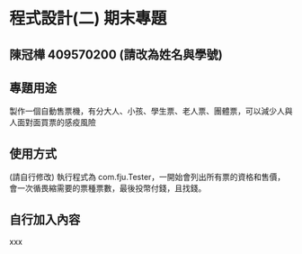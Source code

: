 # 程式設計(二) 期末專題
## 陳冠樺 409570200 (請改為姓名與學號)

## 專題用途
製作一個自動售票機，有分大人、小孩、學生票、老人票、團體票，可以減少人與人面對面買票的感疫風險

## 使用方式
(請自行修改) 執行程式為 com.fju.Tester，一開始會列出所有票的資格和售價，會一次循畏縮需要的票種票數，最後投幣付錢，且找錢。

## 自行加入內容
xxx